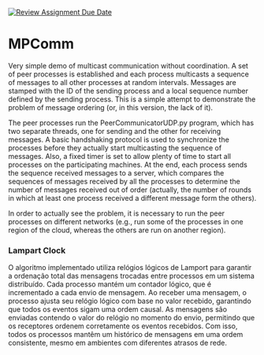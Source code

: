 [![Review Assignment Due Date](https://classroom.github.com/assets/deadline-readme-button-22041afd0340ce965d47ae6ef1cefeee28c7c493a6346c4f15d667ab976d596c.svg)](https://classroom.github.com/a/TyBiAFsA)
# MPComm
Very simple demo of multicast communication without coordination.
A set of peer processes is established and each process multicasts a sequence of messages to all other processes at random intervals. Messages are stamped with the ID of the sending process and a local sequence number defined by the sending process. This is a simple attempt to demonstrate the problem of message ordering (or, in this version, the lack of it).

The peer processes run the PeerCommunicatorUDP.py program, which has two separate threads, one for sending and the other for receiving messages. A basic handshaking protocol is used to synchronize the processes before they actually start multicasting the sequence of messages. Also, a fixed timer is set to allow plenty of time to start all processes on the participating machines. At the end, each process sends the sequence received messages to a server, which compares the sequences of messages received by all the processes to determine the number of messages received out of order (actually, the number of rounds in which at least one process received a different message form the others).


In order to actually see the problem, it is necessary to run the peer processes on different networks (e.g., run some of the processes in one region of the cloud, whereas the others are run on another region).


### Lampart Clock

O algoritmo implementado utiliza relógios lógicos de Lamport para garantir a ordenação total das mensagens trocadas entre processos em um sistema distribuído. Cada processo mantém um contador lógico, que é incrementado a cada envio de mensagem. Ao receber uma mensagem, o processo ajusta seu relógio lógico com base no valor recebido, garantindo que todos os eventos sigam uma ordem causal.
As mensagens são enviadas contendo o valor do relógio no momento do envio, permitindo que os receptores ordenem corretamente os eventos recebidos. Com isso, todos os processos mantêm um histórico de mensagens em uma ordem consistente, mesmo em ambientes com diferentes atrasos de rede.


